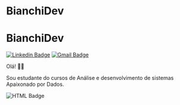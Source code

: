 # **BianchiDev**
# **BianchiDev**

[![Linkedin Badge](https://img.shields.io/badge/-Felipe%20Bianchi-blue?style=flat-square&logo=Linkedin&logoColor=white&link=https://www.linkedin.com/in/felipe-bianchi-957127180/)](https://www.linkedin.com/in/felipe-bianchi-957127180/)   [![Gmail Badge](https://img.shields.io/badge/-felipe.silva20@estudante.ifto.edu.br-c14438?style=flat-square&logo=Gmail&logoColor=white&link=mailto:felipe.silva20@estudante.ifto.edu.br)](mailto:felipe.silva20@estudante.ifto.edu.br)

Olá! 👋🏾

Sou estudante do cursos de Análise e desenvolvimento de sistemas Apaixonado por Dados.

![HTML Badge](https://img.shields.io/badge/-HTML-orange)  
